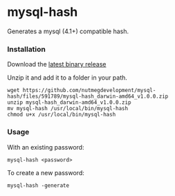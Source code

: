 
# mysql-hash

Generates a mysql (4.1+) compatible hash.

### Installation

Download the [latest binary release](https://github.com/nutmegdevelopment/mysql-hash/releases/latest)

Unzip it and add it to a folder in your path.

```
wget https://github.com/nutmegdevelopment/mysql-hash/files/591789/mysql-hash_darwin-amd64_v1.0.0.zip
unzip mysql-hash_darwin-amd64_v1.0.0.zip
mv mysql-hash /usr/local/bin/mysql-hash
chmod u+x /usr/local/bin/mysql-hash
```

### Usage

With an existing password:
```
mysql-hash <password>
```

To create a new password:
```
mysql-hash -generate
```
